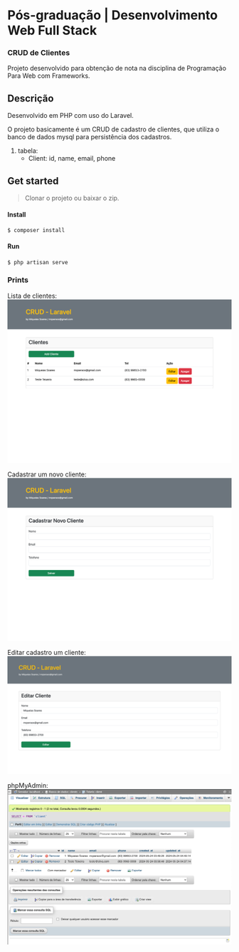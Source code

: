 # Pós-graduação | Desenvolvimento Web Full Stack
### CRUD de Clientes
Projeto desenvolvido para obtenção de nota na disciplina de Programação Para Web com Frameworks.

## Descrição

Desenvolvido em PHP com uso do Laravel.

O projeto basicamente é um CRUD de cadastro de clientes, que utiliza o banco de dados mysql para persistência dos cadastros.
1. tabela:
   - Client: id, name, email, phone
  
## Get started

> Clonar o projeto ou baixar o zip. 
#### Install
```
$ composer install
```
#### Run
```
$ php artisan serve
```

### Prints
Lista de clientes:
![Cadastro de novos clientes](screeshot/clients.png)

Cadastrar um novo cliente:
![Cadastro de novos clientes](screeshot/new-client.png)

Editar cadastro um cliente:
![Cadastro de novos clientes](screeshot/edit.png)

phpMyAdmin:
![Cadastro de novos clientes](screeshot/phpMyAdmin.png)
